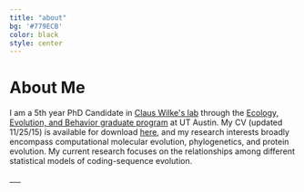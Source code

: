 ```yaml
---
title: "about"
bg: '#779ECB'
color: black
style: center
---
```


<span class="fa-stack subtlecircle" style="font-size:100px; background:rgba(218, 229, 241, 0.5)">
  <i class="fa fa-circle-thin fa-stack-2x"></i>
  <i class="fa fa-flask fa-stack-1x"></i>
</span>


# About Me


I am a 5th year PhD Candidate in [Claus Wilke's lab](http://wilkelab.org) through the [Ecology, Evolution, and Behavior graduate program](http://www.biosci.utexas.edu/graduate/eeb/) at UT Austin.
My CV (updated 11/25/15) is available for download [here](../files/CV_SJSpielman.pdf), and my research interests broadly encompass computational molecular evolution, phylogenetics, and protein evolution. 
My current research focuses on the relationships among different statistical models of coding-sequence evolution.

<a href="mailto:stephanie.spielman@gmail.com" class="info-link"><span class="fa fa-envelope fa-2x"> &nbsp;&nbsp; <a href="https://www.github.com/sjspielman" class="info-link"><span class="fa fa-github fa-2x"> &nbsp;&nbsp; <a href="https://www.twitter.com/stephspiel" class="info-link"><span class="fa fa-twitter fa-2x">